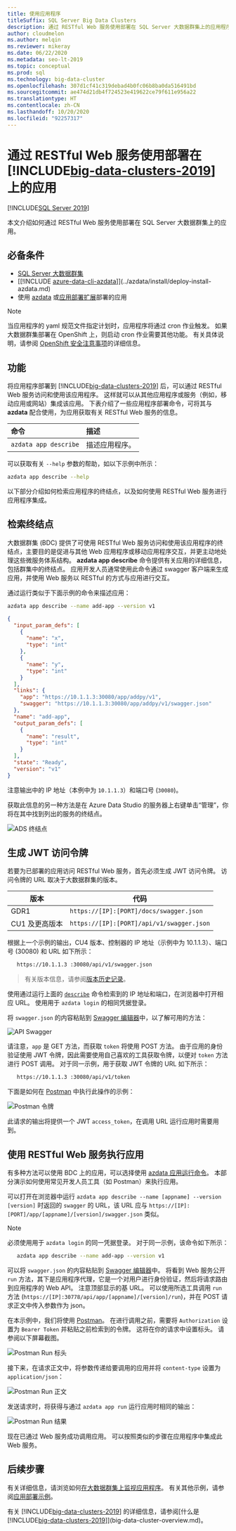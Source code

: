 ```yaml
---
title: 使用应用程序
titleSuffix: SQL Server Big Data Clusters
description: 通过 RESTful Web 服务使用部署在 SQL Server 大数据群集上的应用程序。
author: cloudmelon
ms.author: melqin
ms.reviewer: mikeray
ms.date: 06/22/2020
ms.metadata: seo-lt-2019
ms.topic: conceptual
ms.prod: sql
ms.technology: big-data-cluster
ms.openlocfilehash: 307d1cf41c319debad4b0fc06b8ba0da516491bd
ms.sourcegitcommit: ae474d21db4f724523e419622ce79f611e956a22
ms.translationtype: HT
ms.contentlocale: zh-CN
ms.lasthandoff: 10/20/2020
ms.locfileid: "92257317"
---
```

# <a name="consume-an-app-deployed-on-big-data-clusters-2019-using-a-restful-web-service"></a>通过 RESTful Web 服务使用部署在 [!INCLUDE[big-data-clusters-2019](../includes/ssbigdataclusters-ss-nover.md)] 上的应用

[!INCLUDE[SQL Server 2019](../includes/applies-to-version/sqlserver2019.md)]

本文介绍如何通过 RESTful Web 服务使用部署在 SQL Server 大数据群集上的应用。

## <a name="prerequisites"></a>必备条件

- [SQL Server 大数据群集](deployment-guidance.md)
- [[!INCLUDE [azure-data-cli-azdata](../includes/azure-data-cli-azdata.md)]](../azdata/install/deploy-install-azdata.md)
- 使用 [azdata](app-create.md) 或[应用部署扩展](app-deployment-extension.md)部署的应用

> [!NOTE]
> 当应用程序的 yaml 规范文件指定计划时，应用程序将通过 cron 作业触发。 如果大数据群集部署在 OpenShift 上，则启动 cron 作业需要其他功能。 有关具体说明，请参阅 [OpenShift 安全注意事项](concept-application-deployment.md#app-deploy-security)的详细信息。

## <a name="capabilities"></a>功能

将应用程序部署到 [!INCLUDE[big-data-clusters-2019](../includes/ssbigdataclusters-ver15.md)] 后，可以通过 RESTful Web 服务访问和使用该应用程序。 这样就可以从其他应用程序或服务（例如，移动应用或网站）集成该应用。 下表介绍了一些应用程序部署命令，可将其与 **azdata** 配合使用，为应用获取有关 RESTful Web 服务的信息。

|命令 |描述 |
|:---|:---|
|`azdata app describe` | 描述应用程序。 |

可以获取有关 `--help` 参数的帮助，如以下示例中所示：

```bash
azdata app describe --help
```

以下部分介绍如何检索应用程序的终结点，以及如何使用 RESTful Web 服务进行应用程序集成。

## <a name="retrieve-the-endpoint"></a>检索终结点

大数据群集 (BDC) 提供了可使用 RESTful Web 服务访问和使用该应用程序的终结点，主要目的是促进与其他 Web 应用程序或移动应用程序交互，并更主动地处理这些微服务体系结构。 **azdata app describe** 命令提供有关应用的详细信息，包括群集中的终结点。 应用开发人员通常使用此命令通过 swagger 客户端来生成应用，并使用 Web 服务以 RESTful 的方式与应用进行交互。

通过运行类似于下面示例的命令来描述应用：

```bash
azdata app describe --name add-app --version v1
```

```json
{
  "input_param_defs": [
    {
      "name": "x",
      "type": "int"
    },
    {
      "name": "y",
      "type": "int"
    }
  ],
  "links": {
    "app": "https://10.1.1.3:30080/app/addpy/v1",
    "swagger": "https://10.1.1.3:30080/app/addpy/v1/swagger.json"
  },
  "name": "add-app",
  "output_param_defs": [
    {
      "name": "result",
      "type": "int"
    }
  ],
  "state": "Ready",
  "version": "v1"
}
```

注意输出中的 IP 地址（本例中为 `10.1.1.3`）和端口号 (`30080`)。

获取此信息的另一种方法是在 Azure Data Studio 的服务器上右键单击“管理”，你将在其中找到列出的服务的终结点。

![ADS 终结点](media/big-data-cluster-consume-apps/ads_end_point.png)

## <a name="generate-a-jwt-access-token"></a>生成 JWT 访问令牌

若要为已部署的应用访问 RESTful Web 服务，首先必须生成 JWT 访问令牌。 访问令牌的 URL 取决于大数据群集的版本。 

|版本 |代码|
|------------|------|
|GDR1|  `https://[IP]:[PORT]/docs/swagger.json`|
|CU1 及更高版本| `https://[IP]:[PORT]/api/v1/swagger.json`|

 根据上一个示例的输出，CU4 版本、控制器的 IP 地址（示例中为 10.1.1.3）、端口号 (30080) 和 URL 如下所示： 
 
 ```bash
    https://10.1.1.3 :30080/api/v1/swagger.json
```
 
> 有关版本信息，请参阅[版本历史记录](release-notes-big-data-cluster.md#release-history)。

使用通过运行上面的 [`describe`](#retrieve-the-endpoint) 命令检索到的 IP 地址和端口，在浏览器中打开相应 URL。 使用用于 `azdata login` 的相同凭据登录。

将 `swagger.json` 的内容粘贴到 [Swagger 编辑器](https://editor.swagger.io)中，以了解可用的方法：

![API Swagger](media/big-data-cluster-consume-apps/api_swagger.png)

请注意，`app` 是 GET 方法，而获取 `token` 将使用 POST 方法。 由于应用的身份验证使用 JWT 令牌，因此需要使用自己喜欢的工具获取令牌，以便对 `token` 方法进行 POST 调用。 对于同一示例，用于获取 JWT 令牌的 URL 如下所示：

 ```bash
    https://10.1.1.3 :30080/api/v1/token
```


下面是如何在 [Postman](https://www.getpostman.com/) 中执行此操作的示例：

![Postman 令牌](media/big-data-cluster-consume-apps/postman_token.png)


此请求的输出将提供一个 JWT `access_token`，在调用 URL 运行应用时需要用到。

## <a name="execute-the-app-using-the-restful-web-service"></a>使用 RESTful Web 服务执行应用

有多种方法可以使用 BDC 上的应用，可以选择使用 [azdata 应用运行命令](app-create.md)。 本部分演示如何使用常见开发人员工具（如 Postman）来执行应用。 

可以打开在浏览器中运行 `azdata app describe --name [appname] --version [version]` 时返回的 `swagger` 的 URL，该 URL 应与 `https://[IP]:[PORT]/app/[appname]/[version]/swagger.json` 类似。 

> [!NOTE]
> 必须使用用于 `azdata login` 的同一凭据登录。 对于同一示例，该命令如下所示：

 ```bash
    azdata app describe --name add-app --version v1
```

可以将 `swagger.json` 的内容粘贴到 [Swagger 编辑器](https://editor.swagger.io)中。 将看到 Web 服务公开 `run` 方法，其下是应用程序代理，它是一个对用户进行身份验证，然后将请求路由到应用程序的 Web API。 注意顶部显示的基 URL。 可以使用所选工具调用 `run` 方法 (`https://[IP]:30778/api/app/[appname]/[version]/run`)，并在 POST 请求正文中传入参数作为 json。 


在本示例中，我们将使用 [Postman](https://www.getpostman.com/)。 在进行调用之前，需要将 `Authorization` 设置为 `Bearer Token` 并粘贴之前检索到的令牌。 这将在你的请求中设置标头。 请参阅以下屏幕截图。

![Postman Run 标头](media/big-data-cluster-consume-apps/postman_run_1.png)

接下来，在请求正文中，将参数传递给要调用的应用并将 `content-type` 设置为 `application/json`：

![Postman Run 正文](media/big-data-cluster-consume-apps/postman_run_2.png)

发送请求时，将获得与通过 `azdata app run` 运行应用时相同的输出：

![Postman Run 结果](media/big-data-cluster-consume-apps/postman_result.png)

现在已通过 Web 服务成功调用应用。 可以按照类似的步骤在应用程序中集成此 Web 服务。


## <a name="next-steps"></a>后续步骤

有关详细信息，请浏览如何[在大数据群集上监视应用程序](app-monitor.md)。 有关其他示例，请参阅[应用部署示例](https://aka.ms/sql-app-deploy)。

有关 [!INCLUDE[big-data-clusters-2019](../includes/ssbigdataclusters-ss-nover.md)] 的详细信息，请参阅[什么是 [!INCLUDE[big-data-clusters-2019](../includes/ssbigdataclusters-ver15.md)]](big-data-cluster-overview.md)。